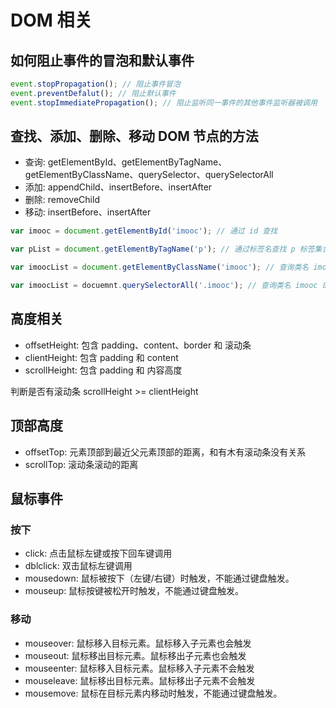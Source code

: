 # DOM 相关

## 如何阻止事件的冒泡和默认事件

```js
event.stopPropagation(); // 阻止事件冒泡
event.preventDefalut(); // 阻止默认事件
event.stopImmediatePropagation(); // 阻止监听同一事件的其他事件监听器被调用
```

## 查找、添加、删除、移动 DOM 节点的方法

- 查询: getElementById、getElementByTagName、getElementByClassName、querySelector、querySelectorAll
- 添加: appendChild、insertBefore、insertAfter
- 删除: removeChild
- 移动: insertBefore、insertAfter

```js
var imooc = document.getElementById('imooc'); // 通过 id 查找

var pList = document.getElementByTagName('p'); // 通过标签名查找 p 标签集合

var imoocList = document.getElementByClassName('imooc'); // 查询类名 imooc 类名集合

var imoocList = docuemnt.querySelectorAll('.imooc'); // 查询类名 imooc 的集合
```


## 高度相关
- offsetHeight: 包含 padding、content、border 和 滚动条
- clientHeight: 包含 padding 和 content
- scrollHeight: 包含 padding 和 内容高度

判断是否有滚动条 scrollHeight >= clientHeight

## 顶部高度
- offsetTop: 元素顶部到最近父元素顶部的距离，和有木有滚动条没有关系
- scrollTop: 滚动条滚动的距离


## 鼠标事件

### 按下
- click: 点击鼠标左键或按下回车键调用
- dblclick: 双击鼠标左键调用
- mousedown: 鼠标被按下（左键/右键）时触发，不能通过键盘触发。
- mouseup: 鼠标按键被松开时触发，不能通过键盘触发。

### 移动
- mouseover: 鼠标移入目标元素。鼠标移入子元素也会触发
- mouseout: 鼠标移出目标元素。鼠标移出子元素也会触发
- mouseenter: 鼠标移入目标元素。鼠标移入子元素不会触发
- mouseleave: 鼠标移出目标元素。鼠标移出子元素不会触发
- mousemove: 鼠标在目标元素内移动时触发，不能通过键盘触发。